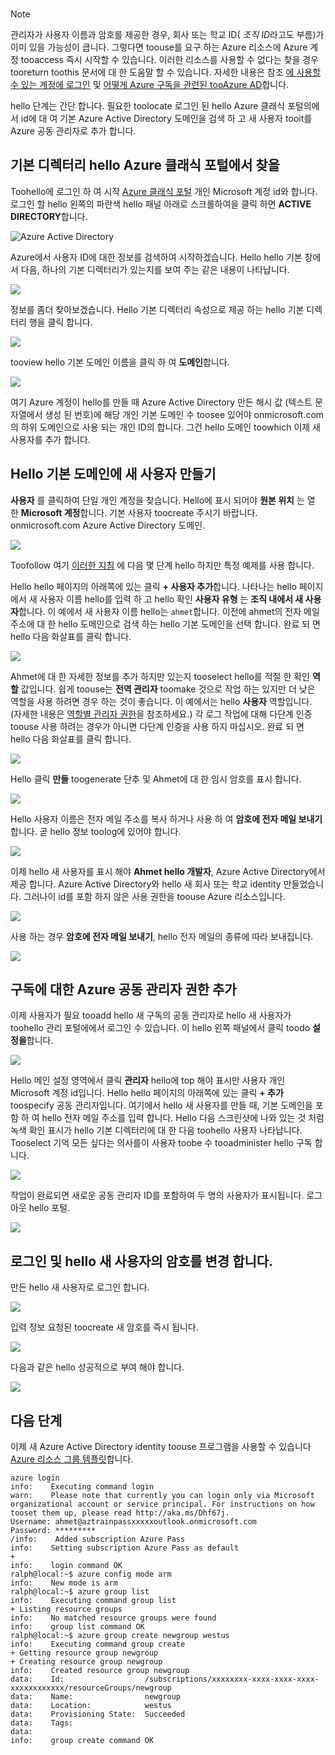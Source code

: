 
<br>

> [!NOTE]
> 관리자가 사용자 이름과 암호를 제공한 경우, 회사 또는 학교 ID( *조직 ID*라고도 부름)가 이미 있을 가능성이 큽니다. 그렇다면 toouse를 요구 하는 Azure 리소스에 Azure 계정 tooaccess 즉시 시작할 수 있습니다. 이러한 리소스를 사용할 수 없다는 찾을 경우 tooreturn toothis 문서에 대 한 도움말 할 수 있습니다. 자세한 내용은 참조 [에 사용할 수 있는 계정에 로그인](https://msdn.microsoft.com/library/azure/dn629581.aspx#BKMK_SignInAccounts) 및 [어떻게 Azure 구독을 관련된 tooAzure AD](https://msdn.microsoft.com/library/azure/dn629581.aspx#BKMK_SubRelationToDir)합니다.
> 
> 

hello 단계는 간단 합니다. 필요한 toolocate 로그인 된 hello Azure 클래식 포털의에서 id에 대 여 기본 Azure Active Directory 도메인을 검색 하 고 새 사용자 tooit를 Azure 공동 관리자로 추가 합니다.

## <a name="locate-your-default-directory-in-hello-azure-classic-portal"></a>기본 디렉터리 hello Azure 클래식 포털에서 찾을
Toohello에 로그인 하 여 시작 [Azure 클래식 포털](https://manage.windowsazure.com) 개인 Microsoft 계정 id와 합니다. 로그인 할 hello 왼쪽의 파란색 hello 패널 아래로 스크롤하여을 클릭 하면 **ACTIVE DIRECTORY**합니다.

![Azure Active Directory](./media/virtual-machines-common-create-aad-work-id/azureactivedirectorywidget.png)

Azure에서 사용자 ID에 대한 정보를 검색하여 시작하겠습니다. Hello hello 기본 창에서 다음, 하나의 기본 디렉터리가 있는지를 보여 주는 같은 내용이 나타납니다.

![](./media/virtual-machines-common-create-aad-work-id/defaultaadlisting.png)

정보를 좀더 찾아보겠습니다. Hello 기본 디렉터리 속성으로 제공 하는 hello 기본 디렉터리 행을 클릭 합니다.  

![](./media/virtual-machines-common-create-aad-work-id/defaultdirectorypage.png)

tooview hello 기본 도메인 이름을 클릭 하 여 **도메인**합니다.

![](./media/virtual-machines-common-create-aad-work-id/domainclicktoseeyourdefaultdomain.png)

여기 Azure 계정이 hello를 만들 때 Azure Active Directory 만든 해시 값 (텍스트 문자열에서 생성 된 번호)에 해당 개인 기본 도메인 수 toosee 있어야 onmicrosoft.com의 하위 도메인으로 사용 되는 개인 ID의 합니다. 그건 hello 도메인 toowhich 이제 새 사용자를 추가 합니다.

## <a name="creating-a-new-user-in-hello-default-domain"></a>Hello 기본 도메인에 새 사용자 만들기
**사용자** 를 클릭하여 단일 개인 계정을 찾습니다. Hello에 표시 되어야 **원본 위치** 는 열 한 **Microsoft 계정**합니다. 기본 사용자 toocreate 주시기 바랍니다. onmicrosoft.com Azure Active Directory 도메인.

![](./media/virtual-machines-common-create-aad-work-id/defaultdirectoryuserslisting.png)

Toofollow 여기 [이러한 지침](https://technet.microsoft.com/library/hh967632.aspx#BKMK_1) 에 다음 몇 단계 hello 하지만 특정 예제를 사용 합니다.

Hello hello 페이지의 아래쪽에 있는 클릭 **+ 사용자 추가**합니다. 나타나는 hello 페이지에서 새 사용자 이름 hello를 입력 하 고 hello 확인 **사용자 유형** 는 **조직 내에서 새 사용자**합니다. 이 예에서 새 사용자 이름 hello는 `ahmet`합니다. 이전에 ahmet의 전자 메일 주소에 대 한 hello 도메인으로 검색 하는 hello 기본 도메인을 선택 합니다. 완료 되 면 hello 다음 화살표를 클릭 합니다.

![](./media/virtual-machines-common-create-aad-work-id/addingauserwithdirectorydropdown.png)

Ahmet에 대 한 자세한 정보를 추가 하지만 있는지 tooselect hello를 적절 한 확인 **역할** 값입니다. 쉽게 toouse는 **전역 관리자** toomake 것으로 작업 하는 있지만 더 낮은 역할을 사용 하려면 경우 하는 것이 좋습니다. 이 예에서는 hello **사용자** 역할입니다. (자세한 내용은 [역할별 관리자 권한](https://msdn.microsoft.com/library/azure/dn468213.aspx#BKMK_1)을 참조하세요.) 각 로그 작업에 대해 다단계 인증 toouse 사용 하려는 경우가 아니면 다단계 인증을 사용 하지 마십시오. 완료 되 면 hello 다음 화살표를 클릭 합니다.

![](./media/virtual-machines-common-create-aad-work-id/userprofileuseradmin.png)

Hello 클릭 **만들** toogenerate 단추 및 Ahmet에 대 한 임시 암호를 표시 합니다.

![](./media/virtual-machines-common-create-aad-work-id/gettemporarypasswordforuser.png)

Hello 사용자 이름은 전자 메일 주소를 복사 하거나 사용 하 여 **암호에 전자 메일 보내기**합니다. 곧 hello 정보 toolog에 있어야 합니다.

![](./media/virtual-machines-common-create-aad-work-id/receivedtemporarypassworddialog.png)

이제 hello 새 사용자를 표시 해야 **Ahmet hello 개발자**, Azure Active Directory에서 제공 합니다. Azure Active Directory와 hello 새 회사 또는 학교 identity 만들었습니다. 그러나이 id를 포함 하지 않은 사용 권한을 toouse Azure 리소스입니다.

![](./media/virtual-machines-common-create-aad-work-id/defaultdirectoryusersaftercreate.png)

사용 하는 경우 **암호에 전자 메일 보내기**, hello 전자 메일의 종류에 따라 보내집니다.

![](./media/virtual-machines-common-create-aad-work-id/emailreceivedfromnewusercreation.png)

## <a name="adding-azure-co-administrator-rights-for-subscriptions"></a>구독에 대한 Azure 공동 관리자 권한 추가
이제 사용자가 필요 tooadd hello 새 구독의 공동 관리자로 hello 새 사용자가 toohello 관리 포털에에서 로그인 수 있습니다. 이 hello 왼쪽 패널에서 클릭 toodo **설정을**합니다.

![](./media/virtual-machines-common-create-aad-work-id/thesettingswidget.png)

Hello 메인 설정 영역에서 클릭 **관리자** hello에 top 해야 표시만 사용자 개인 Microsoft 계정 id입니다. Hello hello 페이지의 아래쪽에 있는 클릭 **+ 추가** toospecify 공동 관리자입니다. 여기에서 hello 새 사용자를 만들 때, 기본 도메인을 포함 하 여 hello 전자 메일 주소를 입력 합니다. Hello 다음 스크린샷에 나와 있는 것 처럼 녹색 확인 표시가 hello 기본 디렉터리에 대 한 다음 toohello 사용자 나타납니다. Tooselect 기억 모든 싶다는 의사를이 사용자 toobe 수 tooadminister hello 구독 합니다.

![](./media/virtual-machines-common-create-aad-work-id/addingnewuserascoadmin.png)

작업이 완료되면 새로운 공동 관리자 ID를 포함하여 두 명의 사용자가 표시됩니다. 로그 아웃 hello 포털.

![](./media/virtual-machines-common-create-aad-work-id/newuseraddedascoadministrator.png)

## <a name="logging-in-and-changing-hello-new-users-password"></a>로그인 및 hello 새 사용자의 암호를 변경 합니다.
만든 hello 새 사용자로 로그인 합니다.

![](./media/virtual-machines-common-create-aad-work-id/signinginwithnewuser.png)

입력 정보 요청된 toocreate 새 암호를 즉시 됩니다.

![](./media/virtual-machines-common-create-aad-work-id/mustupdateyourpassword.png)

다음과 같은 hello 성공적으로 부여 해야 합니다.

![](./media/virtual-machines-common-create-aad-work-id/successtourdialog.png)

## <a name="next-steps"></a>다음 단계
이제 새 Azure Active Directory identity toouse 프로그램을 사용할 수 있습니다 [Azure 리소스 그룹 템플릿](../articles/xplat-cli-azure-resource-manager.md)합니다.

    azure login
    info:    Executing command login
    warn:    Please note that currently you can login only via Microsoft organizational account or service principal. For instructions on how tooset them up, please read http://aka.ms/Dhf67j.
    Username: ahmet@aztrainpassxxxxxoutlook.onmicrosoft.com
    Password: *********
    /info:    Added subscription Azure Pass
    info:    Setting subscription Azure Pass as default
    +
    info:    login command OK
    ralph@local:~$ azure config mode arm
    info:    New mode is arm
    ralph@local:~$ azure group list
    info:    Executing command group list
    + Listing resource groups
    info:    No matched resource groups were found
    info:    group list command OK
    ralph@local:~$ azure group create newgroup westus
    info:    Executing command group create
    + Getting resource group newgroup
    + Creating resource group newgroup
    info:    Created resource group newgroup
    data:    Id:                  /subscriptions/xxxxxxxx-xxxx-xxxx-xxxx-xxxxxxxxxxxx/resourceGroups/newgroup
    data:    Name:                newgroup
    data:    Location:            westus
    data:    Provisioning State:  Succeeded
    data:    Tags:
    data:
    info:    group create command OK
